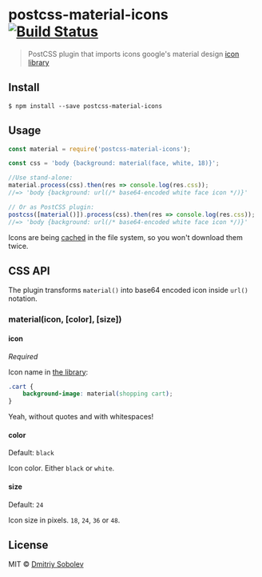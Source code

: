 # postcss-material-icons [![Build Status](https://travis-ci.org/dsblv/postcss-material-icons.svg?branch=master)](https://travis-ci.org/dsblv/postcss-material-icons)

> PostCSS plugin that imports icons google's material design [icon library](https://design.google.com/icons/)


## Install

```
$ npm install --save postcss-material-icons
```


## Usage

```js
const material = require('postcss-material-icons');

const css = 'body {background: material(face, white, 18)}';

//Use stand-alone:
material.process(css).then(res => console.log(res.css));
//=> 'body {background: url(/* base64-encoded white face icon */)}'

// Or as PostCSS plugin:
postcss([material()]).process(css).then(res => console.log(res.css));
//=> 'body {background: url(/* base64-encoded white face icon */)}'
```

Icons are being [cached](https://github.com/floatdrop/cacha) in the file system, so you won't download them twice.


## CSS API

The plugin transforms `material()` into base64 encoded icon inside `url()` notation.

### material(icon, [color], [size])

#### icon

*Required*

Icon name in [the library](https://design.google.com/icons):

```css
.cart {
	background-image: material(shopping cart);
}
```

Yeah, without quotes and with whitespaces!

#### color

Default: `black`

Icon color. Either `black` or `white`.

#### size

Default: `24`

Icon size in pixels. `18`, `24`, `36` or `48`.


## License

MIT © [Dmitriy Sobolev](https://github.com/dsblv)
